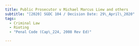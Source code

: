 ```yaml
---
title: Public Prosecutor v Michael Marcus Liew and others
subtitle: "[2020] SGDC 104 / Decision Date: 29\_April\_2020"
tags:
  - Criminal Law
  - Rioting
  - "Penal Code (Cap\_224, 2008 Rev Ed)"

---
```

